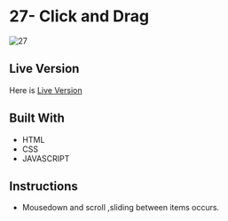 # 27- Click and Drag
![27](https://user-images.githubusercontent.com/73752127/103711759-23a57980-4fc9-11eb-8ac5-38680996bb78.PNG)


## Live Version
Here is [Live Version](https://cerensolpan.github.io/JS30_C/27_Click%20and%20Drag/)

## Built With
 - HTML 
 - CSS
 - JAVASCRIPT

## Instructions 
 - Mousedown and scroll ,sliding between items occurs.